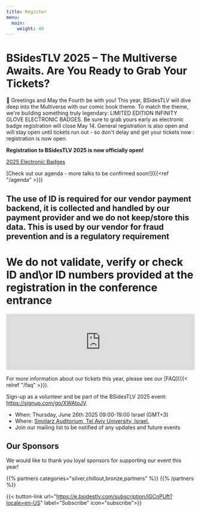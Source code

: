 ```yaml
---
title: Register
menu:
  main:
    weight: 40
---
```


# BSidesTLV 2025 – The Multiverse Awaits. Are You Ready to Grab Your Tickets?

🎉 Greetings and May the Fourth be with you! This year, BSidesTLV will dive deep into the Multiverse with our comic book theme. To match the theme, we're building something truly legendary: LIMITED EDITION INFINITY GLOVE ELECTRONIC BADGES. Be sure to grab yours early as electronic badge registration will close May 14.  General registration is also open and will stay open until tickets run out - so don't delay and get your tickets now : registration is now open. 

**Registration to BSidesTLV 2025 is now officially open!**

[2025 Electronic Badges](2025-electronic-badges)

[Check out our agenda - more talks to be confirmed soon!]({{<ref "/agenda" >}})

## The use of ID is required for our vendor payment backend, it is collected and handled by our payment provider and we do not keep/store this data. This is used by our vendor for fraud prevention and is a regulatory requirement

# We do not validate, verify or check ID and\or ID numbers provided at the registration in the conference entrance

<script>!function(t){t.addEventListener("message",function(a){a.data&&"eva"===a.data.event&&a.origin.match("^https:(\/\/|[^\.]+\.)eventer\.(co.il|us)$")&&a.data.t&&t[a.data.t]&&t[a.data.t](...a.data.e)},!1)}(window);</script><script src="https://www.eventer.co.il/js/vendor/iframeResizer.min.js"></script><iframe src="https://www.eventer.co.il/BSidesTLV25?colorScheme=%23FFFFFF&colorScheme2=%23000000&colorSchemeButton=%231FA3FF&lpsec_poweredByBox=false&lpsec_purchaseBox_2=true&lpsec_eventDetails_3=false&lpf_showBackground=false&lpf_showLocationDescription=false" width="100%" scrolling="no" class="resizableFrame" frameborder="0"></iframe><script>iFrameResize({checkOrigin: false}, "iframe.resizableFrame");</script>


For more information about our tickets this year, please see our [FAQ]({{< relref "/faq" >}}).

Sign-up as a volunteer and be part of the BSidesTLV 2025 event: <https://signup.com/go/XWAtoJV>.

- When: Thursday, June 26th 2025 09:00-19:00 Israel (GMT+3)
- Where: [Smolarz Auditorium,  Tel Aviv University, Israel.](https://goo.gl/maps/empagm1x9NETBmkX7)
- Join our mailing list to be notified of any updates and future events

## Our Sponsors

We would like to thank you loyal sponsors for supporting our event this year!

{{% partners categories="silver,chillout,bronze,partners" %}}
{{% /partners %}}

{{< button-link url="<https://e.bsidestlv.com/subscription/lGCnPUft?locale=en-US>" label="Subscribe" icon="subscribe">}}